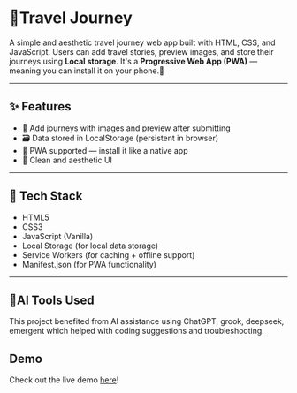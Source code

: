 # 📍Travel Journey

A simple and aesthetic travel journey web app built with HTML, CSS, and JavaScript. Users can add travel stories, preview images, and store their journeys using **Local storage**. It's a **Progressive Web App (PWA)** — meaning you can install it on your phone.🚀

------

## ✨ Features

- 📸 Add journeys with images and preview after submitting
- 🗃️ Data stored in LocalStorage (persistent in browser)
- 📱 PWA supported — install it like a native app
- 🎨 Clean and aesthetic UI

---

## 🧪 Tech Stack

- HTML5
- CSS3
- JavaScript (Vanilla)
- Local Storage (for local data storage)
- Service Workers (for caching + offline support)
- Manifest.json (for PWA functionality)

---
## 🤖AI Tools Used

This project benefited from AI assistance using ChatGPT, grook, deepseek, emergent which helped with coding suggestions and troubleshooting.

## Demo

Check out the live demo [here]()!




